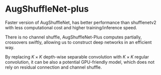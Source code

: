 # AugShuffleNet-plus

Faster version of AugShuffleNet, has better performance than shufflenetv2 with less computational cost and  higher training/inference speed.

There is no channel shuffle, AugShuffleNet-Plus computes partially, crossovers swiftly, allowing us to construct deep networks in an efficient way.

By replacing $K\times K$ depth-wise separable convolution with $K\times K$ regular convolution, it can be also a potential GPU-friendly model, which does not rely on residual connection and channel shuffle.
